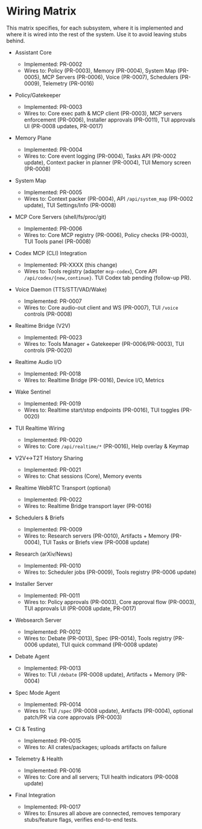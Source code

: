 # Wiring Matrix

This matrix specifies, for each subsystem, where it is implemented and where it is wired into the rest of the system. Use it to avoid leaving stubs behind.

- Assistant Core
  - Implemented: PR-0002
  - Wires to: Policy (PR-0003), Memory (PR-0004), System Map (PR-0005), MCP Servers (PR-0006), Voice (PR-0007), Schedulers (PR-0009), Telemetry (PR-0016)

- Policy/Gatekeeper
  - Implemented: PR-0003
  - Wires to: Core exec path & MCP client (PR-0003), MCP servers enforcement (PR-0006), Installer approvals (PR-0011), TUI approvals UI (PR-0008 updates, PR-0017)

- Memory Plane
  - Implemented: PR-0004
  - Wires to: Core event logging (PR-0004), Tasks API (PR-0002 update), Context packer in planner (PR-0004), TUI Memory screen (PR-0008)

- System Map
  - Implemented: PR-0005
  - Wires to: Context packer (PR-0004), API `/api/system_map` (PR-0002 update), TUI Settings/Info (PR-0008)

- MCP Core Servers (shell/fs/proc/git)
  - Implemented: PR-0006
  - Wires to: Core MCP registry (PR-0006), Policy checks (PR-0003), TUI Tools panel (PR-0008)

- Codex MCP (CLI) Integration
  - Implemented: PR-XXXX (this change)
  - Wires to: Tools registry (adapter `mcp-codex`), Core API `/api/codex/{new,continue}`. TUI Codex tab pending (follow-up PR).

- Voice Daemon (TTS/STT/VAD/Wake)
  - Implemented: PR-0007
  - Wires to: Core audio-out client and WS (PR-0007), TUI `/voice` controls (PR-0008)

- Realtime Bridge (V2V)
  - Implemented: PR-0023
  - Wires to: Tools Manager + Gatekeeper (PR-0006/PR-0003), TUI controls (PR-0020)

- Realtime Audio I/O
  - Implemented: PR-0018
  - Wires to: Realtime Bridge (PR-0016), Device I/O, Metrics

- Wake Sentinel
  - Implemented: PR-0019
  - Wires to: Realtime start/stop endpoints (PR-0016), TUI toggles (PR-0020)

- TUI Realtime Wiring
  - Implemented: PR-0020
  - Wires to: Core `/api/realtime/*` (PR-0016), Help overlay & Keymap

- V2V↔T2T History Sharing
  - Implemented: PR-0021
  - Wires to: Chat sessions (Core), Memory events

- Realtime WebRTC Transport (optional)
  - Implemented: PR-0022
  - Wires to: Realtime Bridge transport layer (PR-0016)

- Schedulers & Briefs
  - Implemented: PR-0009
  - Wires to: Research servers (PR-0010), Artifacts + Memory (PR-0004), TUI Tasks or Briefs view (PR-0008 update)

- Research (arXiv/News)
  - Implemented: PR-0010
  - Wires to: Scheduler jobs (PR-0009), Tools registry (PR-0006 update)

- Installer Server
  - Implemented: PR-0011
  - Wires to: Policy approvals (PR-0003), Core approval flow (PR-0003), TUI approvals UI (PR-0008 update, PR-0017)

- Websearch Server
  - Implemented: PR-0012
  - Wires to: Debate (PR-0013), Spec (PR-0014), Tools registry (PR-0006 update), TUI quick command (PR-0008 update)

- Debate Agent
  - Implemented: PR-0013
  - Wires to: TUI `/debate` (PR-0008 update), Artifacts + Memory (PR-0004)

- Spec Mode Agent
  - Implemented: PR-0014
  - Wires to: TUI `/spec` (PR-0008 update), Artifacts (PR-0004), optional patch/PR via core approvals (PR-0003)

- CI & Testing
  - Implemented: PR-0015
  - Wires to: All crates/packages; uploads artifacts on failure

- Telemetry & Health
  - Implemented: PR-0016
  - Wires to: Core and all servers; TUI health indicators (PR-0008 update)

- Final Integration
  - Implemented: PR-0017
  - Wires to: Ensures all above are connected, removes temporary stubs/feature flags, verifies end-to-end tests.
